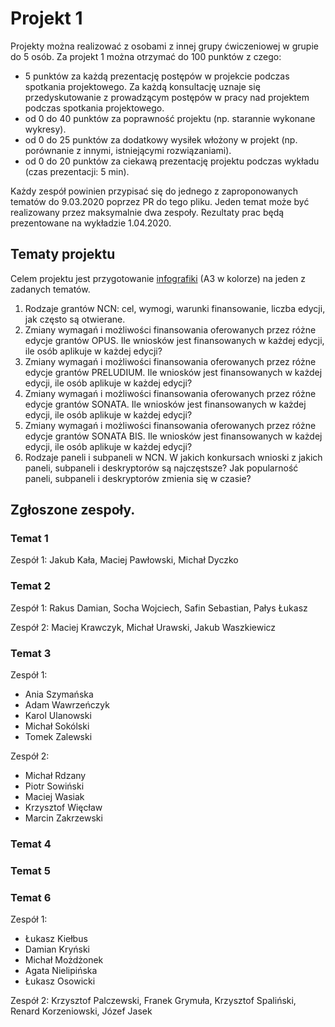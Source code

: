 # Projekt 1

Projekty można realizować z osobami z innej grupy ćwiczeniowej w grupie do 5 osób. Za projekt 1 można otrzymać do 100 punktów z czego:

 - 5 punktów za każdą prezentację postępów w projekcie podczas spotkania projektowego. Za każdą konsultację uznaje się przedyskutowanie z prowadzącym postępów w pracy nad projektem podczas spotkania projektowego. 
 - od 0 do 40 punktów za poprawność projektu (np. starannie wykonane wykresy).
 - od 0 do 25 punktów za dodatkowy wysiłek włożony w projekt (np. porównanie z innymi, istniejącymi rozwiązaniami).
 - od 0 do 20 punktów za ciekawą prezentację projektu podczas wykładu (czas prezentacji: 5 min).

Każdy zespół powinien przypisać się do jednego z zaproponowanych tematów do 9.03.2020 poprzez PR do tego pliku. Jeden temat może być realizowany przez maksymalnie dwa zespoły. Rezultaty prac będą prezentowane na wykładzie 1.04.2020.

## Tematy projektu

Celem projektu jest przygotowanie [infografiki](https://en.wikipedia.org/wiki/Infographic) (A3 w kolorze) na jeden z zadanych tematów.

1. Rodzaje grantów NCN: cel, wymogi, warunki finansowanie, liczba edycji, jak często są otwierane.
2. Zmiany wymagań i możliwości finansowania oferowanych przez różne edycje grantów OPUS. Ile wniosków jest finansowanych w każdej edycji, ile osób aplikuje w każdej edycji?
2. Zmiany wymagań i możliwości finansowania oferowanych przez różne edycje grantów PRELUDIUM. Ile wniosków jest finansowanych w każdej edycji, ile osób aplikuje w każdej edycji?
3. Zmiany wymagań i możliwości finansowania oferowanych przez różne edycje grantów SONATA. Ile wniosków jest finansowanych w każdej edycji, ile osób aplikuje w każdej edycji?
4. Zmiany wymagań i możliwości finansowania oferowanych przez różne edycje grantów SONATA BIS. Ile wniosków jest finansowanych w każdej edycji, ile osób aplikuje w każdej edycji?
5. Rodzaje paneli i subpaneli w NCN. W jakich konkursach wnioski z jakich paneli, subpaneli i deskryptorów są najczęstsze? Jak popularność paneli, subpaneli i deskryptorów zmienia się w czasie?

## Zgłoszone zespoły.

### Temat 1

Zespół 1: Jakub Kała, Maciej Pawłowski, Michał Dyczko

### Temat 2

Zespół 1: Rakus Damian, Socha Wojciech, Safin Sebastian, Pałys Łukasz

Zespół 2: Maciej Krawczyk, Michał Urawski, Jakub Waszkiewicz

### Temat 3

Zespół 1:
 * Ania Szymańska
 * Adam Wawrzeńczyk
 * Karol Ulanowski
 * Michał Sokólski
 * Tomek Zalewski
 
 Zespół 2:
 * Michał Rdzany
 * Piotr Sowiński
 * Maciej Wasiak
 * Krzysztof Więcław
 * Marcin Zakrzewski

### Temat 4

### Temat 5

### Temat 6

Zespół 1:

* Łukasz Kiełbus
* Damian Kryński
* Michał Możdżonek
* Agata Nielipińska
* Łukasz Osowicki

Zespół 2:
Krzysztof Palczewski, Franek Grymuła, Krzysztof Spaliński, Renard Korzeniowski, Józef Jasek
